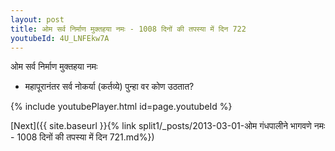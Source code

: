 ```yaml
---
layout: post
title: ओम सर्व निर्माण मुक्तहया नमः - 1008 दिनों की तपस्या में दिन 722
youtubeId: 4U_LNFEkw7A
---
```

 
 
 ओम सर्व निर्माण मुक्तहया नमः  
 
 -  महापूरानंतर सर्व नोकर्या (कर्तव्ये) पुन्हा वर कोण उठतात? 
 
  
 
  
 
 
 
 
 
 


{% include youtubePlayer.html id=page.youtubeId %}
 
[Next]({{ site.baseurl }}{% link  split1/_posts/2013-03-01-ओम गंधपालीने भागवणे नमः - 1008 दिनों की तपस्या में दिन 721.md%})
 
